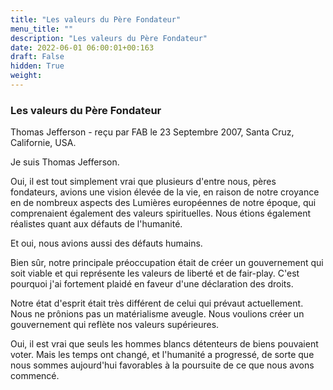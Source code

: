 ```yaml
---
title: "Les valeurs du Père Fondateur"
menu_title: ""
description: "Les valeurs du Père Fondateur"
date: 2022-06-01 06:00:01+00:163
draft: False
hidden: True
weight:
---
```

### Les valeurs du Père Fondateur

Thomas Jefferson - reçu par FAB le 23 Septembre 2007, Santa Cruz, Californie, USA.

Je suis Thomas Jefferson.

Oui, il est tout simplement vrai que plusieurs d'entre nous, pères fondateurs, avions une vision élevée de la vie, en raison de notre croyance en de nombreux aspects des Lumières européennes de notre époque, qui comprenaient également des valeurs spirituelles. Nous étions également réalistes quant aux défauts de l'humanité.

Et oui, nous avions aussi des défauts humains.

Bien sûr, notre principale préoccupation était de créer un gouvernement qui soit viable et qui représente les valeurs de liberté et de fair-play. C'est pourquoi j'ai fortement plaidé en faveur d'une déclaration des droits.

Notre état d'esprit était très différent de celui qui prévaut actuellement. Nous ne prônions pas un matérialisme aveugle. Nous voulions créer un gouvernement qui reflète nos valeurs supérieures.

Oui, il est vrai que seuls les hommes blancs détenteurs de biens pouvaient voter. Mais les temps ont changé, et l'humanité a progressé, de sorte que nous sommes aujourd'hui favorables à la poursuite de ce que nous avons commencé.
